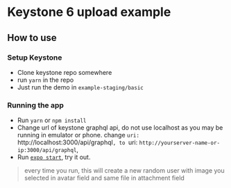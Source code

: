 # Keystone 6 upload example


## How to use

### Setup Keystone

- Clone keystone repo somewhere
- run `yarn` in the repo
- Just run the demo in `example-staging/basic`

### Running the app

- Run `yarn` or `npm install`
- Change url of keystone graphql api, do not use localhost as you may be running in emulator or phone. change `uri: `http://localhost:3000/api/graphql`, to `uri: `http://yourserver-name-or-ip:3000/api/graphql`,
- Run [`expo start`](https://docs.expo.dev/versions/latest/workflow/expo-cli/), try it out.

> every time you run, this will create a new random user with image you selected in avatar field and same file in attachment field